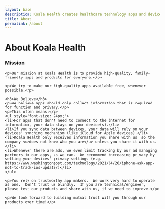 ```yaml
---
layout: base
description: Koala Health creates healthcare technology apps and devices.
title: About
permalink: /about
---
```

<main class="plain-container">
    <h1>About Koala Health</h1>
    <h3>Mission</h3>

    <p>Our mission at Koala Health is to provide high-quality, family-friendly apps and products for everyone.</p>

    <p>We try to make our high-quality apps available free, whenever possible.</p>

    <h3>We Believe</h3>
    <p>We believe apps should only collect information that is required for function and privacy.</p>
    <p>This often means:</p>
    <ul style="font-size: 24px;">
    <li>For apps that don't need to connect to the internet for information, your data stays on your device(s).</li>
    <li>If you sync data between devices, your data will rely on your devices' synching mechanism (like iCloud for Apple devices).</li>
    <li>Koala Health only receives information you share with us, so the company <u>does not know who you are</u> unless you share it with us.</li>
    <li>Whenever there are ads, we even limit tracking by our ad managing partners in our apps, as we can.  We recommend increasing privacy by setting your devices' privacy settings (e.g. https://www.washingtonpost.com/technology/2021/04/26/iphone-ask-app-not-to-track-ios-update/)</li>
    </ul>

    <p>You rely on trustworthy app makers.  We work very hard to operate as one.  Don't trust us blindly.  If you are technical/engineer, please test our products and share with us, if we need to improve.</p>

    <p>We look forward to building mutual trust with you through our products over time!</p>
</main>